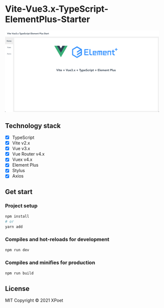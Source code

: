# Vite-Vue3.x-TypeScript-ElementPlus-Starter 

![demo](./src/assets/demo.png)

## Technology stack
- [x] TypeScript
- [x] Vite v2.x
- [x] Vue v3.x
- [x] Vue Router v4.x
- [x] Vuex v4.x
- [x] Element Plus
- [x] Stylus
- [x] Axios

## Get start

### Project setup

```sh
npm install
# or
yarn add
```
### Compiles and hot-reloads for development


```sh
npm run dev
```

### Compiles and minifies for production
```sh
npm run build
```

## License

MIT Copyright © 2021 XPoet


